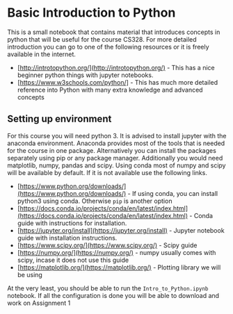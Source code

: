 # Basic Introduction to Python

This is a small notebook that contains material that introduces concepts in python that will be useful for the course CS328. For more detailed introduction you can go to one of the following resources or it is freely available in the internet.

- [http://introtopython.org/](http://introtopython.org/) - This has a nice beginner python things with jupyter notebooks.
- [https://www.w3schools.com/python/] - This has much more detailed reference into Python with many extra knowledge and advanced concepts

## Setting up environment

For this course you will need python 3. It is advised to install jupyter with the anaconda environment. Anaconda provides most of the tools that is needed for the course in one package. Alternatively you can install the packages separately using pip or any package manager. Additionally you would need matplotlib, numpy, pandas and scipy. Using conda most of numpy and scipy will be available by default. If it is not available use the following links.

- [https://www.python.org/downloads/](https://www.python.org/downloads/) - If using conda, you can install python3 using conda. Otherwise `pip` is another option
- [https://docs.conda.io/projects/conda/en/latest/index.html](https://docs.conda.io/projects/conda/en/latest/index.html) - Conda guide with instructions for installation.
- [https://jupyter.org/install](https://jupyter.org/install) - Jupyter notebook guide with installation instructions.
- [https://www.scipy.org/](https://www.scipy.org/) - Scipy guide
- [https://numpy.org/](https://numpy.org/) - numpy usually comes with scipy, incase it does not use this guide
- [https://matplotlib.org/](https://matplotlib.org/) - Plotting library we will be using

At the very least, you should be able to run the `Intro_to_Python.ipynb` notebook. If all the configuration is done you will be able to download and work on Assignment 1
